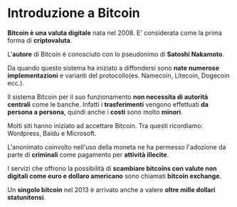 # Introduzione a Bitcoin

__Bitcoin è una valuta digitale__ nata nel 2008.
E' considerata come la prima forma di __criptovaluta__.

L'__autore__ di Bitcoin è conosciuto con lo pseudonimo di __Satoshi Nakamoto__.

Da quando questo sistema ha iniziato a diffondersi sono __nate numerose implementazioni__ e varianti del protocollo(es. Namecoin, Litecoin, Dogecoin ecc.).

Il sistema Bitcoin per il suo funzionamento __non necessita di autorità centrali__ come le banche. Infatti i __trasferimenti__ vengono effettuati __da persona a persona__, quindi anche i __costi__ sono molto __minori__.

Molti siti hanno iniziato ad accettare Bitcoin. Tra questi ricordiamo: Wordpress, Baidu e Microsoft.

L'anonimato coinvolto nell'uso della moneta ne ha permesso l'adozione da parte di __criminali__ come pagamento per __attività illecite__.

I servizi che offrono la possibilità di __scambiare bitcoins con valute non digitali come euro e dollaro americano__ sono chiamati __bitcoin exchange__.

Un __singolo bitcoin__ nel 2013 è arrivato anche a valere __oltre mille dollari statunitensi__. 
